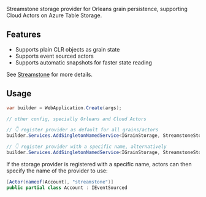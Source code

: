 Streamstone storage provider for Orleans grain persistence, 
supporting Cloud Actors on Azure Table Storage.

## Features

* Supports plain CLR objects as grain state
* Supports event sourced actors
* Supports automatic snapshots for faster state reading 

See [Streamstone](https://github.com/yevhen/Streamstone) for more details.

## Usage

```csharp
var builder = WebApplication.Create(args);

// other config, specially Orleans and Cloud Actors

// 👇 register provider as default for all grains/actors
builder.Services.AddSingletonNamedService<IGrainStorage, StreamstoneStorage>(ProviderConstants.DEFAULT_STORAGE_PROVIDER_NAME);

// 👇 register provider with a specific name, alternatively
builder.Services.AddSingletonNamedService<IGrainStorage, StreamstoneStorage>("streamstone");
```

If the storage provider is registered with a specific name, actors can then 
specify the name of the provider to use:

```csharp
[Actor(nameof(Account), "streamstone")]
public partial class Account : IEventSourced
```

<!-- include ../../readme.md#sponsors -->

<!-- Exclude from auto-expansion by devlooped/actions-include GH action -->
<!-- exclude -->